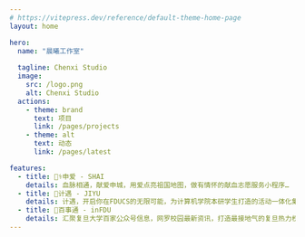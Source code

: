 ```yaml
---
# https://vitepress.dev/reference/default-theme-home-page
layout: home

hero:
  name: "晨曦工作室"
  
  tagline: Chenxi Studio
  image:
    src: /logo.png
    alt: Chenxi Studio
  actions:
    - theme: brand
      text: 项目
      link: /pages/projects
    - theme: alt
      text: 动态
      link: /pages/latest

features:
  - title: 🧑‍⚕️申爱 - SHAI
    details: 血脉相通，献爱申城，用爱点亮祖国地图，做有情怀的献血志愿服务小程序…
  - title: 🦁计遇 - JIYU
    details: 计遇，开启你在FDUCS的无限可能，为计算机学院本研学生打造的活动一体化集中平台…
  - title: 📰百事通 - inFDU
    details: 汇聚复旦大学百家公众号信息，网罗校园最新资讯，打造最接地气的复旦热力榜…
---
```


